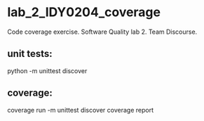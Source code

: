 # lab_2_IDY0204_coverage
Code coverage exercise. Software Quality lab 2. Team Discourse.

## unit tests:
python -m unittest discover

## coverage: 
coverage run -m unittest discover
coverage report 